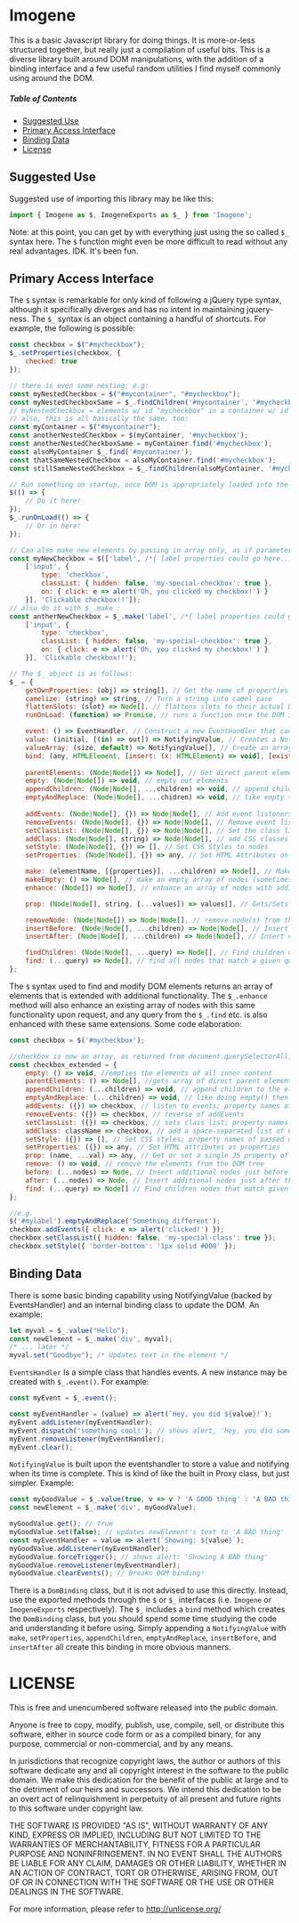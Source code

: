 # Imogene

This is a basic Javascript library for doing things. It is more-or-less structured together, but really just a compilation of useful bits. This is a diverse library built around DOM manipulations, with the addition of a binding interface and a few useful random utilities I find myself commonly using around the DOM.

##### Table of Contents
- [Suggested Use](#suggested-use)
- [Primary Access Interface](#primary-access-interface)
- [Binding Data](#binding-data)
- [License](#license)



## Suggested Use

Suggested use of importing this library may be like this:
```javascript
import { Imogene as $, ImogeneExports as $_ } from 'Imogene';
```

Note: at this point, you can get by with everything just using the so called `$_` syntax here. The `$` function might even be more difficult to read without any real advantages. IDK. It's been fun.

## Primary Access Interface

The `$` syntax is remarkable for only kind of following a jQuery type syntax, although it specifically diverges and has no intent in maintaining jquery-ness. The `$_` syntax is an object containing a handful of shortcuts. For example, the following is possible:
```javascript
const checkbox = $("#mycheckbox");
$_.setProperties(checkbox, {
	checked: true
});

// there is even some nesting; e.g:
const myNestedCheckbox = $("#mycontainer", "#mycheckbox"); 
const myNestedCheckboxSame = $_.findChildren('#mycontainer', '#mycheckbox');
// myNestedCheckbox = elements w/ id "mycheckbox" in a container w/ id "mycontainer"
// also, this is all basically the same, too:
const myContainer = $("#mycontainer");
const anotherNestedCheckbox = $(myContainer, '#mycheckbox');
const anotherNestedCheckboxSame = myContainer.find('#mycheckbox');
const alsoMyContainer $_.find('#mycontainer');
const thatSameNestedCheckbox = alsoMyContainer.find('#mycheckbox');
const stillSameNestedCheckbox = $_.findChildren(alsoMyContainer, '#mycheckbox');

// Run something on startup, once DOM is appropriately loaded into the browser?
$(() => {
    // Do it here!
});
$_.runOnLoad(() => {
    // Or in here!
});

// Can also make new elements by passing in array only, as if parameters to make method! For example:
const myNewCheckbox = $(['label', /*{ label properties could go here... },*/
	['input', {
		type: 'checkbox',
		classList: { hidden: false, 'my-special-checkbox': true },
		on: { click: e => alert('Oh, you clicked my checkbox!') }
	}], 'Clickable checkbox!!']);
// also do it with $_.make :
const antherNewCheckbox = $_.make('label', /*{ label properties could go here... },*/
	['input', {
		type: 'checkbox',
		classList: { hidden: false, 'my-special-checkbox': true },
		on: { click: e => alert('Oh, you clicked my checkbox!') }
	}], 'Clickable checkbox!!');

// The $_ object is as follows:
$_ = {
    getOwnProperties: (obj) => string[], // Get the name of properties of an object into a 
    camelize: (string) => string, // Turn a string into camel case
    flattenSlots: (slot) => Node[], // flattens slots to their actual DOM represented elements
    runOnLoad: (function) => Promise, // runs a function once the DOM is fully loaded, returning a promise that completes upon finishing said function

    event: () => EventHandler, // Construct a new EventHandler that can listen to and run events
    value: (initial, [(in) => out]) => NotifyingValue, // Creates a NotifyingValue for binding in DOM 
    valueArray: (size, default) => NotifyingValue[], // Create an array of NotifyingValues for binding in DOM
    bind: (any, HTMLElement, [insert: (x: HTMLElement) => void], [exist: Array]) => DomBinding, // create a new dom binding (this can be useful but easier to just create a value and add it as a child with methods below, tbh)
	
    parentElements: (Node|Node[]) => Node[], // Get direct parent elements of nodes
    empty: (Node|Node[]) => void, // empty out elements
    appendChildren: (Node|Node[], ...children) => void, // append children to an element
    emptyAndReplace: (Node|Node[], ...chidren) => void, // like empty then appendChildren
	
    addEvents: (Node|Node[], {}) => Node|Node[], // Add event listeners to an element
    removeEvents: (Node|Node[], {}) => Node|Node[], // Remove event listeners from an element
    setClassList: (Node|Node[], {}) => Node|Node[], // Set the class list to t
    addClass: (Node|Node[], string) => Node|Node[], // add CSS classes to the nodes
    setStyle: (Node|Node[], {}) => [], // Set CSS Styles to nodes
    setProperties: (Node|Node[], {}) => any, // Set HTML Attributes on nodes

    make: (elementName, [{properties}], ...children) => Node[], // Make new DOM elementsstring array
    makeEmpty: () => Node[], // make an empty array of nodes (sometimes useful)
    enhance: (Node[]) => Node[], // enhance an array of nodes with additional functionality (see below)

    prop: (Node|Node[], string, [...values]) => values[], // Gets/Sets a property across on node(s)

    removeNode: (Node|Node[]) => Node|Node[], // remove node(s) from the DOM tree
    insertBefore: (Node|Node[], ...children) => Node|Node[], // Insert children directly before an existing node(s)
    insertAfter: (Node|Node[], ...children) => Node|Node[], // Insert children directly after an existing node(s)

    findChildren: (Node|Node[], ...query) => Node[], // Find children of node(s) matching a query/queries
    find: (...query) => Node[], // find all nodes that match a given query/queries
};
```

The `$` syntax used to find and modify DOM elements returns an array of elements that is extended with additional functionality. The `$_.enhance` method will also enhance an existing array of nodes with this same functionality upon request, and any query from the `$_.find` etc. is also enhanced with these same extensions. Some code elaboration:
```javascript
const checkbox = $('#mycheckbox');

//checkbox is now an array, as returned from document.querySelectorAll, with the additional extended methods:
const checkbox_extended = {
	empty: () => void, //empties the elements of all inner content
	parentElements: () => Node[], //gets array of direct parent elements
	appendChildren: (...children) => void, // append children to the elements
	emptyAndReplace: (...children) => void, // like doing empty() then appendChildren(...children)
	addEvents: ({}) => checkbox, // listen to events; property names of passed object is names of events
	removeEvents: ({}) => checkbox, // reverse of addEvents
	setClassList: ({}) => checkbox, // sets class list; property names of passed object is names of classes, values should be true/false
	addClass: className => checkbox, // add a space-separated list of CSS classes to the elements
	setStyle: ({}) => [], // Set CSS styles; property names of passed object is CSS property
	setProperties: ({}) => any, // Set HTML attributes as properties
	prop: (name, ...val) => any, // Get or set a single JS property of the first element in the array
	remove: () => void, // remove the elements from the DOM tree
	before: (...nodes) => Node, // Insert additional nodes just before the first element in the array
	after: (...nodes) => Node, // Insert additional nodes just after the last element in the array,
	find: (...query) => Node[] // Find children nodes that match given queries
};

//e.g.
$('#mylabel').emptyAndReplace('Something different');
checkbox.addEvents({ click: e => alert('clicked!') });
checkbox.setClassList({ hidden: false, 'my-special-class': true });
checkbox.setStyle({ 'border-bottom': '1px solid #000' });
```

## Binding Data

There is some basic binding capability using NotifyingValue (backed by EventsHandler) and an internal binding class to update the DOM. An example:
```javascript
let myval = $_.value("Hello");
const newElement = $_.make('div', myval);
/* ... later */
myval.set("Goodbye"); /* Updates text in the element */
```

`EventsHandler` Is a simple class that handles events. A new instance may be created with `$_.event()`. For example:
```javascript
const myEvent = $_.event();

const myEventHandler = (value) => alert(`Hey, you did ${value}!`);
myEvent.addListener(myEventHandler);
myEvent.dispatch('something cool!'); // shows alert, 'Hey, you did something cool!'
myEvent.removeListener(myEventHandler);
myEvent.clear();

```

`NotifyingValue` is built upon the eventshandler to store a value and notifying when its time is complete. This is kind of like the built in Proxy class, but just simpler. Example:
```javascript
const myGoodValue = $_.value(true, v => v ? 'A GOOD thing' : 'A BAD thing');
const newElement = $_.make('div', myGoodValue);

myGoodValue.get(); // true
myGoodValue.set(false); // updates newElement's text to 'A BAD thing'
const myEventHandler = value => alert(`Showing: ${value}`);
myGoodValue.addListener(myEventHandler);
myGoodValue.forceTrigger(); // shows alert: 'Showing A BAD thing'
myGoodValue.removeListener(myEventHandler);
myGoodValue.clearEvents(); // Breaks DOM binding!
```

There is a `DomBinding` class, but it is not advised to use this directly. Instead, use the exported methods through the `$` or `$_` interfaces (i.e. `Imogene` or `ImogeneExports` respectively). The `$_` includes a `bind` method which creates the `DomBinding` class, but you should spend some time studying the code and understanding it before using. Simply appending a `NotifyingValue` with `make`, `setProperties`, `appendChildren`, `emptyAndReplace`, `insertBefore`, and `insertAfter` all create this binding in more obvious manners.


# LICENSE

This is free and unencumbered software released into the public domain.

Anyone is free to copy, modify, publish, use, compile, sell, or distribute this software, either in source code form or as a compiled binary, for any purpose, commercial or non-commercial, and by any means.

In jurisdictions that recognize copyright laws, the author or authors of this software dedicate any and all copyright interest in the software to the public domain. We make this dedication for the benefit of the public at large and to the detriment of our heirs and successors. We intend this dedication to be an overt act of relinquishment in perpetuity of all present and future rights to this software under copyright law.

THE SOFTWARE IS PROVIDED "AS IS", WITHOUT WARRANTY OF ANY KIND, EXPRESS OR IMPLIED, INCLUDING BUT NOT LIMITED TO THE WARRANTIES OF MERCHANTABILITY, FITNESS FOR A PARTICULAR PURPOSE AND NONINFRINGEMENT. IN NO EVENT SHALL THE AUTHORS BE LIABLE FOR ANY CLAIM, DAMAGES OR OTHER LIABILITY, WHETHER IN AN ACTION OF CONTRACT, TORT OR OTHERWISE, ARISING FROM, OUT OF OR IN CONNECTION WITH THE SOFTWARE OR THE USE OR OTHER DEALINGS IN THE SOFTWARE.

For more information, please refer to http://unlicense.org/
